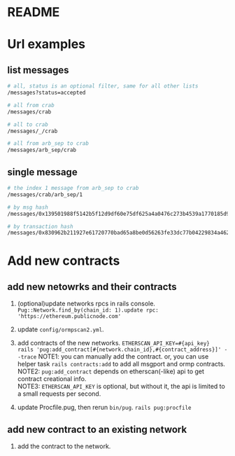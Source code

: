 # README

# Url examples
## list messages
```bash
# all, status is an optional filter, same for all other lists
/messages?status=accepted 

# all from crab
/messages/crab 

# all to crab
/messages/_/crab 

# all from arb_sep to crab
/messages/arb_sep/crab 
```

## single message

```bash
# the index 1 message from arb_sep to crab
/messages/crab/arb_sep/1 

# by msg hash
/messages/0x139501988f5142b5f12d9df60e75df625a4a0476c273b4539a1770185d92bd46 

# by transaction hash
/messages/0x830962b211927e61720770bad65a8be0d56263fe33dc77b04229834a462b2f83 
```

# Add new contracts
## add new netowrks and their contracts
1. (optional)update networks rpcs in rails console.
   `Pug::Network.find_by(chain_id: 1).update rpc: 'https://ethereum.publicnode.com'`

2. update `config/ormpscan2.yml`.

3. add contracts of the new networks.
   `ETHERSCAN_API_KEY=#{api_key} rails 'pug:add_contract[#{network.chain_id},#{contract_address}]' --trace`
   NOTE1: you can manually add the contract. or, you can use helper task `rails contracts:add` to add all msgport and ormp contracts.  
   NOTE2: `pug:add_contract` depends on etherscan(-like) api to get contract creational info.  
   NOTE3: `ETHERSCAN_API_KEY` is optional, but without it, the api is limited to a small requests per second.  

4. update Procfile.pug, then rerun `bin/pug`.
   `rails pug:procfile`

## add new contract to an existing network
1. add the contract to the network.
